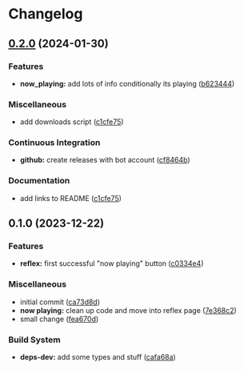 # Changelog

## [0.2.0](https://github.com/engeir/lastfm-stats/compare/v0.1.0...v0.2.0) (2024-01-30)


### Features

* **now_playing:** add lots of info conditionally its playing ([b623444](https://github.com/engeir/lastfm-stats/commit/b623444b6af35cf5d43dcff8f89f910c0dffe94f))


### Miscellaneous

* add downloads script ([c1cfe75](https://github.com/engeir/lastfm-stats/commit/c1cfe7505efe7432dd480f826811083ff1837d15))


### Continuous Integration

* **github:** create releases with bot account ([cf8464b](https://github.com/engeir/lastfm-stats/commit/cf8464b02acd44da557d2284414a86818c4fe783))


### Documentation

* add links to README ([c1cfe75](https://github.com/engeir/lastfm-stats/commit/c1cfe7505efe7432dd480f826811083ff1837d15))

## 0.1.0 (2023-12-22)


### Features

* **reflex:** first successful "now playing" button ([c0334e4](https://github.com/engeir/lastfm-stats/commit/c0334e41bd3a8a2537433258a04b93a9fa9c77a9))


### Miscellaneous

* initial commit ([ca73d8d](https://github.com/engeir/lastfm-stats/commit/ca73d8dac3822e0ca9b2ce06387022b6c5035876))
* **now playing:** clean up code and move into reflex page ([7e368c2](https://github.com/engeir/lastfm-stats/commit/7e368c2db40c5db87f0d8ba93a8de5e2c9741053))
* small change ([fea670d](https://github.com/engeir/lastfm-stats/commit/fea670d9106d96faa26d1ae09000b703e2a5c69c))


### Build System

* **deps-dev:** add some types and stuff ([cafa68a](https://github.com/engeir/lastfm-stats/commit/cafa68adfae6ddf5182f875abba1d1bb65fdf8b4))
